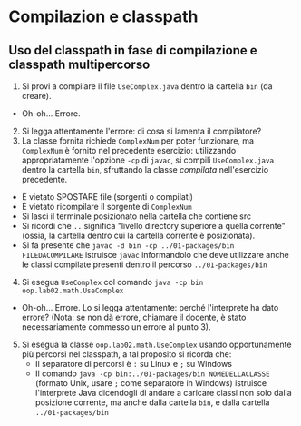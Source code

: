 # Compilazion e classpath

## Uso del classpath in fase di compilazione e classpath multipercorso

1. Si provi a compilare il file `UseComplex.java` dentro la cartella `bin` (da creare).
  - Oh-oh... Errore.
2. Si legga attentamente l'errore: di cosa si lamenta il compilatore?
3. La classe fornita richiede `ComplexNum` per poter funzionare, ma `ComplexNum` è fornito nel precedente esercizio: utilizzando appropriatamente l'opzione `-cp` di `javac`, si compili `UseComplex.java` dentro la cartella `bin`, sfruttando la classe *compilata* nell'esercizio precedente.
  - È vietato SPOSTARE file (sorgenti o compilati)
  - È vietato ricompilare il sorgente di `ComplexNum`
  - Si lasci il terminale posizionato nella cartella che contiene src
  - Si ricordi che `..` significa "livello directory superiore a quella corrente" (ossia, la cartella dentro cui la cartella corrente è posizionata).
  - Si fa presente che `javac -d bin -cp ../01-packages/bin FILEDACOMPILARE` istruisce `javac` informandolo che deve utilizzare anche le classi compilate presenti dentro il percorso `../01-packages/bin`
4. Si esegua `UseComplex` col comando `java -cp bin oop.lab02.math.UseComplex`
  - Oh-oh... Errore. Lo si legga attentamente: perché l'interprete ha dato errore? (Nota: se non dà errore, chiamare il docente, è stato necessariamente commesso un errore al punto 3).
5. Si esegua la classe `oop.lab02.math.UseComplex` usando opportunamente più percorsi nel classpath, a tal proposito si ricorda che:
    - Il separatore di percorsi è `:` su Linux e `;` su Windows
    - Il comando `java -cp bin:../01-packages/bin NOMEDELLACLASSE` (formato Unix, usare `;` come separatore in Windows) istruisce l'interprete Java dicendogli di andare a caricare classi non solo dalla posizione corrente, ma anche dalla cartella `bin`, e dalla cartella `../01-packages/bin`
